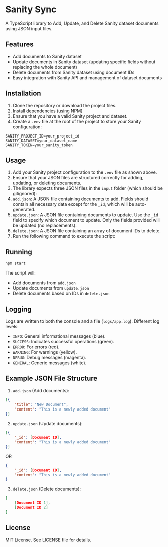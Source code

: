 
# Sanity Sync

A TypeScript library to Add, Update, and Delete Sanity dataset documents using JSON input files.

## Features

- Add documents to Sanity dataset
- Update documents in Sanity dataset (updating specific fields without replacing the whole document)
- Delete documents from Sanity dataset using document IDs
- Easy integration with Sanity API and management of dataset documents

## Installation
1. Clone the repository or download the project files.
2. Install dependencies  (using NPM)
3. Ensure that you have a valid Sanity project and dataset.
4. Create a `.env` file at the root of the project to store your Sanity configuration:
```
SANITY_PROJECT_ID=your_project_id
SANITY_DATASET=your_dataset_name
SANITY_TOKEN=your_sanity_token
```

## Usage

1. Add your Sanity project configuration to the `.env` file as shown above.
2. Ensure that your JSON files are structured correctly for adding, updating, or deleting documents.
3. The library expects three JSON files in the `input` folder (which should be gitignored):
4. `add.json`: A JSON file containing documents to add. Fields should contain all necessary data except for the `_id`, which will be auto-generated.
5. `update.json`: A JSON file containing documents to update. Use the `_id` field to specify which document to update. Only the fields provided will be updated (no replacements).
6. `delete.json`: A JSON file containing an array of document IDs to delete.
7. Run the following command to execute the script:

## Running

```npm start```

The script will:
- Add documents from `add.json`
- Update documents from `update.json`
- Delete documents based on IDs in `delete.json`

## Logging

Logs are written to both the console and a file (`logs/app.log`).
Different log levels:
-  `INFO`: General informational messages (blue).
-  `SUCCESS`: Indicates successful operations (green).
-  `ERROR`: For errors (red).
-  `WARNING`: For warnings (yellow).
-  `DEBUG`: Debug messages (magenta).
-  `GENERAL`: Generic messages (white).


## Example JSON File Structure

1.  `add.json` (Add documents):

```json
[{
	"title": "New Document",
	"content": "This is a newly added document"
}]
```

2.  `update.json` (Update documents):

```json
[{
	"_id": [Document ID],
	"content": "This is a newly added document"
}]
```
OR

```json
{
	"_id": [Document ID],
	"content": "This is a newly added document"
}
```

3.  `delete.json` (Delete documents):

```json
[
	[Document ID 1],
	[Document ID 2]
]
```

## License

MIT License. See LICENSE file for details.
